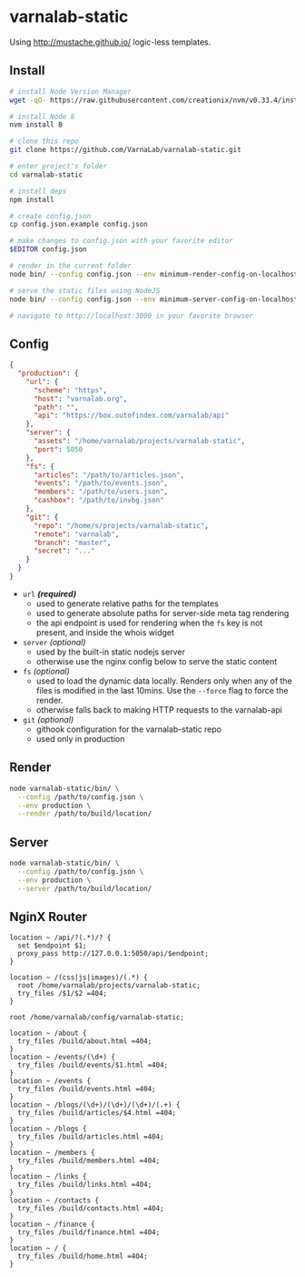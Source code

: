 
# varnalab-static

Using http://mustache.github.io/ logic-less templates.

## Install

```bash
# install Node Version Manager
wget -qO- https://raw.githubusercontent.com/creationix/nvm/v0.33.4/install.sh | bash

# install Node 8
nvm install 8

# clone this repo
git clone https://github.com/VarnaLab/varnalab-static.git

# enter project's folder
cd varnalab-static

# install deps
npm install

# create config.json
cp config.json.example config.json

# make changes to config.json with your favorite editor
$EDITOR config.json

# render in the current folder
node bin/ --config config.json --env minimum-render-config-on-localhost --render ./build/

# serve the static files using NodeJS
node bin/ --config config.json --env minimum-server-config-on-localhost --server ./build/

# navigate to http://localhost:3000 in your favorite browser
```

## Config

```json
{
  "production": {
    "url": {
      "scheme": "https",
      "host": "varnalab.org",
      "path": "",
      "api": "https://box.outofindex.com/varnalab/api"
    },
    "server": {
      "assets": "/home/varnalab/projects/varnalab-static",
      "port": 5050
    },
    "fs": {
      "articles": "/path/to/articles.json",
      "events": "/path/to/events.json",
      "members": "/path/to/users.json",
      "cashbox": "/path/to/invbg.json"
    },
    "git": {
      "repo": "/home/s/projects/varnalab-static",
      "remote": "varnalab",
      "branch": "master",
      "secret": "..."
    }
  }
}
```

- `url` ___(required)___
  - used to generate relative paths for the templates
  - used to generate absolute paths for server-side meta tag rendering
  - the api endpoint is used for rendering when the `fs` key is not present, and inside the whois widget
- `server` _(optional)_
  - used by the built-in static nodejs server
  - otherwise use the nginx config below to serve the static content
- `fs` _(optional)_
  - used to load the dynamic data locally. Renders only when any of the files is modified in the last 10mins. Use the `--force` flag to force the render.
  - otherwise falls back to making HTTP requests to the varnalab-api
- `git` _(optional)_
  - githook configuration for the varnalab-static repo
  - used only in production

## Render

```bash
node varnalab-static/bin/ \
  --config /path/to/config.json \
  --env production \
  --render /path/to/build/location/
```

## Server

```bash
node varnalab-static/bin/ \
  --config /path/to/config.json \
  --env production \
  --server /path/to/build/location/
```

## NginX Router

```nginx
location ~ /api/?(.*)/? {
  set $endpoint $1;
  proxy_pass http://127.0.0.1:5050/api/$endpoint;
}

location ~ /(css|js|images)/(.*) {
  root /home/varnalab/projects/varnalab-static;
  try_files /$1/$2 =404;
}

root /home/varnalab/config/varnalab-static;

location ~ /about {
  try_files /build/about.html =404;
}
location ~ /events/(\d+) {
  try_files /build/events/$1.html =404;
}
location ~ /events {
  try_files /build/events.html =404;
}
location ~ /blogs/(\d+)/(\d+)/(\d+)/(.+) {
  try_files /build/articles/$4.html =404;
}
location ~ /blogs {
  try_files /build/articles.html =404;
}
location ~ /members {
  try_files /build/members.html =404;
}
location ~ /links {
  try_files /build/links.html =404;
}
location ~ /contacts {
  try_files /build/contacts.html =404;
}
location ~ /finance {
  try_files /build/finance.html =404;
}
location ~ / {
  try_files /build/home.html =404;
}
```


